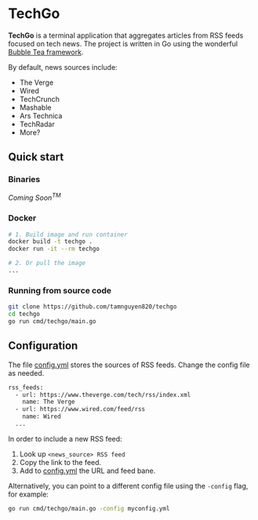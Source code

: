 # TechGo

**TechGo** is a terminal application that aggregates articles from RSS feeds focused on tech news. The project is written in Go using the wonderful [Bubble Tea framework](https://github.com/charmbracelet/bubbletea).

By default, news sources include:

- The Verge
- Wired
- TechCrunch
- Mashable
- Ars Technica
- TechRadar
- More?

## Quick start

### Binaries

_Coming Soon<sup>TM</sup>_

### Docker

```bash
# 1. Build image and run container
docker build -t techgo .
docker run -it --rm techgo

# 2. Or pull the image
...
```

### Running from source code

```bash
git clone https://github.com/tamnguyen820/techgo
cd techgo
go run cmd/techgo/main.go
```

## Configuration

The file [config.yml](config.yml) stores the sources of RSS feeds. Change the config file as needed.

```bash
rss_feeds:
  - url: https://www.theverge.com/tech/rss/index.xml
    name: The Verge
  - url: https://www.wired.com/feed/rss
    name: Wired
  ...
```

In order to include a new RSS feed:

1. Look up `<news_source> RSS feed`
2. Copy the link to the feed.
3. Add to [config.yml](config.yml) the URL and feed bane.

Alternatively, you can point to a different config file using the `-config` flag, for example:

```bash
go run cmd/techgo/main.go -config myconfig.yml
```
